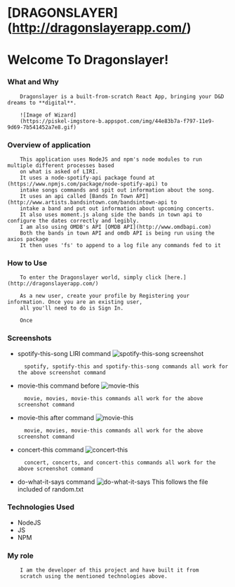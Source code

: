 # [DRAGONSLAYER] (http://dragonslayerapp.com/)

# Welcome To Dragonslayer!

### What and Why
        Dragonslayer is a built-from-scratch React App, bringing your D&D dreams to **digital**. 

        ![Image of Wizard]
        (https://piskel-imgstore-b.appspot.com/img/44e83b7a-f797-11e9-9d69-7b541452a7e8.gif)

### Overview of application
        This application uses NodeJS and npm's node modules to run multiple different processes based 
        on what is asked of LIRI.
        It uses a node-spotify-api package found at (https://www.npmjs.com/package/node-spotify-api) to 
        intake songs commands and spit out information about the song.
        It uses an api called [Bands In Town API](http://www.artists.bandsintown.com/bandsintown-api to 
        intake a band and put out information about upcoming concerts.
        It also uses moment.js along side the bands in town api to configure the dates correctly and legibly.
        I am also using OMDB's API [OMDB API](http://www.omdbapi.com)
        Both the bands in town API and omdb API is being run using the axios package
        It then uses 'fs' to append to a log file any commands fed to it

### How to Use
        To enter the Dragonslayer world, simply click [here.] (http://dragonslayerapp.com/) 

        As a new user, create your profile by Registering your information. Once you are an existing user, 
        all you'll need to do is Sign In. 

        Once


### Screenshots
* spotify-this-song LIRI command
![spotify-this-song screenshot](./assets/screenshots/spotify-this-song.png)

        spotify, spotify-this and spotify-this-song commands all work for the above screenshot command

* movie-this command before
![movie-this](./assets/screenshots/beforecommand.png)

        movie, movies, movie-this commands all work for the above screenshot command


* movie-this after command
![movie-this](./assets/screenshots/command.png)

        movie, movies, movie-this commands all work for the above screenshot command

* concert-this command
![concert-this](./assets/screenshots/concert-this.png)

        concert, concerts, and concert-this commands all work for the above screenshot command

* do-what-it-says command
![do-what-it-says](./assets/screenshots/do-what-it-says.png)
        This follows the file included of random.txt


### Technologies Used
* NodeJS
* JS
* NPM

### My role

        I am the developer of this project and have built it from 
        scratch using the mentioned technologies above.